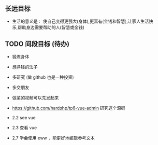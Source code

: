 ## 长远目标
- 生活的意义是： 使自己变得更强大(身体),更富有(金钱和智慧),让家人生活快乐,帮助身边需要帮助的人(智慧或金钱) 

## TODO 间段目标 (待办)

- 锻炼身体
- 想挣钱的法子
- 多研究 (做 github 也是一种投资)
- 多交朋友

- 做菜的视频可以先发起来
- https://github.com/hardphp/tp6-vue-admin 研究这个源码

- 2.2 see vue
- 2.3 查看 vue
- 2.7 学会使用 eww ，能更好地编辑参考文本
